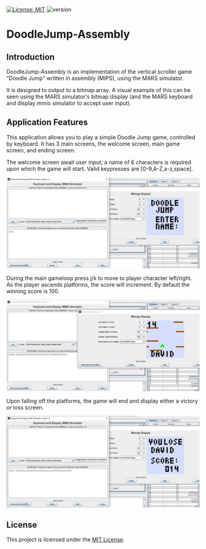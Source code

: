 
[![License: MIT](https://img.shields.io/badge/License-MIT-yellow.svg)](https://opensource.org/licenses/MIT)
![version](https://img.shields.io/badge/version-1.0-green)

# DoodleJump-Assembly

## Introduction

DoodleJump-Assembly is an implementation of the vertical scroller game "Doodle Jump" written in assembly (MIPS), using the MARS simulator.

It is designed to output to a bitmap array. A visual example of this can be seen using the MARS simulator's bitmap display (and the MARS keyboard and display mmio simulator to accept user input).

## Application Features

This application allows you to play a simple Doodle Jump game, controlled by keyboard. It has 3 main screens, the welcome screen, main game screen, and ending screen.

The welcome screen await user input; a name of 6 characters is required upon which the game will start. Valid keypresses are [0-9,A-Z,a-z,space].

![DoodleJump-Assembly-welcome_screen](https://github.com/RichardrZh/DoodleJump-Assembly/blob/main/images/welcome_screen.jpg?raw=true)

During the main gameloop press j/k to move to player character left/right. As the player ascends platforms, the score will increment. By default the winning score is 100.

![DoodleJump-Assembly-game_screen](https://github.com/RichardrZh/DoodleJump-Assembly/blob/main/images/game_screen.jpg?raw=true)

Upon falling off the platforms, the game will end and display either a victory or loss screen.

![DoodleJump-Assembly-ending_screen](https://github.com/RichardrZh/DoodleJump-Assembly/blob/main/images/ending_screen.jpg?raw=true)

## License

This project is licensed under the [MIT License](LICENSE).

